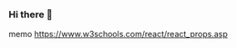 ### Hi there 👋

memo
https://www.w3schools.com/react/react_props.asp

<!-- ![amurata's GitHub stats](https://github-readme-stats.vercel.app/api?username=amurata&show_icons=true&count_private=true) -->

<!--
**amurata/amurata** is a ✨ _special_ ✨ repository because its `README.md` (this file) appears on your GitHub profile.

Here are some ideas to get you started:

- 🔭 I’m currently working on ...
- 🌱 I’m currently learning ...
- 👯 I’m looking to collaborate on ...
- 🤔 I’m looking for help with ...
- 💬 Ask me about ...
- 📫 How to reach me: ...
- 😄 Pronouns: ...
- ⚡ Fun fact: ...
-->
